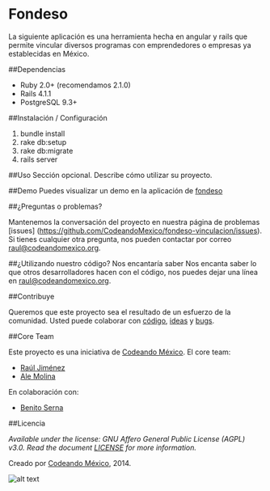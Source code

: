 Fondeso
============

La siguiente aplicación es una herramienta hecha en angular y rails que permite vincular diversos programas con emprendedores o empresas ya establecidas en México.

##Dependencias
- Ruby 2.0+ (recomendamos 2.1.0)
- Rails 4.1.1
- PostgreSQL 9.3+


##Instalación / Configuración
1. bundle install
2. rake db:setup
3. rake db:migrate
4. rails server

##Uso
Sección opcional. Describe cómo utilizar su proyecto.

##Demo
Puedes visualizar un demo en la aplicación de [fondeso](http://fondeso.herokuapp.com/)

##¿Preguntas o problemas?

Mantenemos la conversación del proyecto en nuestra página de problemas [issues] (https://github.com/CodeandoMexico/fondeso-vinculacion/issues). Si tienes cualquier otra pregunta, nos pueden contactar por correo <raul@codeandomexico.org>.

##¿Utilizando nuestro código? Nos encantaría saber
Nos encanta saber lo que otros desarrolladores hacen con el código, nos puedes dejar una línea en <raul@codeandomexico.org>.

##Contribuye

Queremos que este proyecto sea el resultado de un esfuerzo de la comunidad. Usted puede colaborar con [código](https://github.com/CodeandoMexico/fondeso-vinculacion/pulls), [ideas](https://github.com/CodeandoMexico/fondeso-vinculacion/issues) y [bugs](https://github.com/CodeandoMexico/fondeso-vinculacion/issues).

##Core Team

Este proyecto es una iniciativa de [Codeando México](http://www.codeandomexico.org).
El core team:
- [Raúl Jiménez](https://github.com/jimenezjrs)
- [Ale Molina](https://github.com/alemolinata)

En colaboración con:
- [Benito Serna](https://github.com/bhserna)

##Licencia

_Available under the license: GNU Affero General Public License (AGPL) v3.0. Read the document [LICENSE](/LICENSE) for more information._

Creado por [Codeando México](http://www.codeandomexico.org), 2014.

![alt text](http://blog.codeandomexico.org/images/logo.png "Codeando México")
